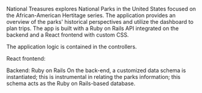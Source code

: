 National Treasures explores National Parks in the United States focused on the African-American Hertitage series. The application provides an overview of the parks' historical perspectives and utilize the dashboard to plan trips. The app is built with a Ruby on Rails API integrated on the backend and a React frontend with custom CSS.

The application logic is contained in the controllers.

React frontend:

Backend: Ruby on Rails
On the back-end, a customized data schema is instantiated; this is instrumental in relating the parks information; this schema acts as the Ruby on Rails-based database.